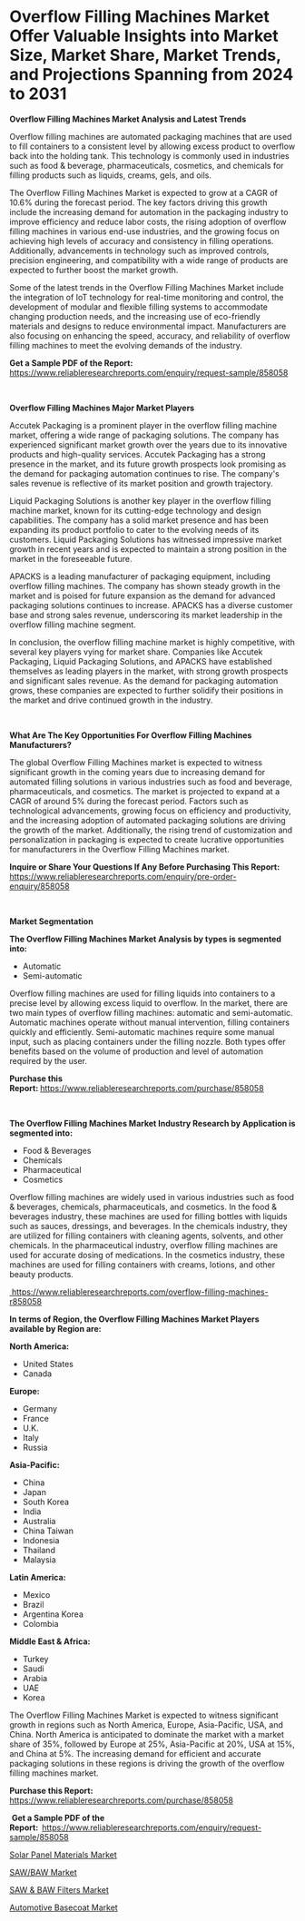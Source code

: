 <p><h1>Overflow Filling Machines Market Offer Valuable Insights into Market Size, Market Share, Market Trends, and Projections Spanning from 2024 to 2031</h1></p><p><strong>Overflow Filling Machines Market Analysis and Latest Trends</strong></p>
<p><p>Overflow filling machines are automated packaging machines that are used to fill containers to a consistent level by allowing excess product to overflow back into the holding tank. This technology is commonly used in industries such as food & beverage, pharmaceuticals, cosmetics, and chemicals for filling products such as liquids, creams, gels, and oils.</p><p>The Overflow Filling Machines Market is expected to grow at a CAGR of 10.6% during the forecast period. The key factors driving this growth include the increasing demand for automation in the packaging industry to improve efficiency and reduce labor costs, the rising adoption of overflow filling machines in various end-use industries, and the growing focus on achieving high levels of accuracy and consistency in filling operations. Additionally, advancements in technology such as improved controls, precision engineering, and compatibility with a wide range of products are expected to further boost the market growth.</p><p>Some of the latest trends in the Overflow Filling Machines Market include the integration of IoT technology for real-time monitoring and control, the development of modular and flexible filling systems to accommodate changing production needs, and the increasing use of eco-friendly materials and designs to reduce environmental impact. Manufacturers are also focusing on enhancing the speed, accuracy, and reliability of overflow filling machines to meet the evolving demands of the industry.</p></p>
<p><strong>Get a Sample PDF of the Report:&nbsp;</strong> <a href="https://www.reliableresearchreports.com/enquiry/request-sample/858058">https://www.reliableresearchreports.com/enquiry/request-sample/858058</a></p>
<p>&nbsp;</p>
<p><strong>Overflow Filling Machines Major Market Players</strong></p>
<p><p>Accutek Packaging is a prominent player in the overflow filling machine market, offering a wide range of packaging solutions. The company has experienced significant market growth over the years due to its innovative products and high-quality services. Accutek Packaging has a strong presence in the market, and its future growth prospects look promising as the demand for packaging automation continues to rise. The company's sales revenue is reflective of its market position and growth trajectory.</p><p>Liquid Packaging Solutions is another key player in the overflow filling machine market, known for its cutting-edge technology and design capabilities. The company has a solid market presence and has been expanding its product portfolio to cater to the evolving needs of its customers. Liquid Packaging Solutions has witnessed impressive market growth in recent years and is expected to maintain a strong position in the market in the foreseeable future.</p><p>APACKS is a leading manufacturer of packaging equipment, including overflow filling machines. The company has shown steady growth in the market and is poised for future expansion as the demand for advanced packaging solutions continues to increase. APACKS has a diverse customer base and strong sales revenue, underscoring its market leadership in the overflow filling machine segment.</p><p>In conclusion, the overflow filling machine market is highly competitive, with several key players vying for market share. Companies like Accutek Packaging, Liquid Packaging Solutions, and APACKS have established themselves as leading players in the market, with strong growth prospects and significant sales revenue. As the demand for packaging automation grows, these companies are expected to further solidify their positions in the market and drive continued growth in the industry.</p></p>
<p>&nbsp;</p>
<p><strong>What Are The Key Opportunities For Overflow Filling Machines Manufacturers?</strong></p>
<p><p>The global Overflow Filling Machines market is expected to witness significant growth in the coming years due to increasing demand for automated filling solutions in various industries such as food and beverage, pharmaceuticals, and cosmetics. The market is projected to expand at a CAGR of around 5% during the forecast period. Factors such as technological advancements, growing focus on efficiency and productivity, and the increasing adoption of automated packaging solutions are driving the growth of the market. Additionally, the rising trend of customization and personalization in packaging is expected to create lucrative opportunities for manufacturers in the Overflow Filling Machines market.</p></p>
<p><strong>Inquire or Share Your Questions If Any Before Purchasing This Report:</strong> <a href="https://www.reliableresearchreports.com/enquiry/pre-order-enquiry/858058">https://www.reliableresearchreports.com/enquiry/pre-order-enquiry/858058</a></p>
<p>&nbsp;</p>
<p><strong>Market Segmentation</strong></p>
<p><strong>The Overflow Filling Machines Market Analysis by types is segmented into:</strong></p>
<p><ul><li>Automatic</li><li>Semi-automatic</li></ul></p>
<p><p>Overflow filling machines are used for filling liquids into containers to a precise level by allowing excess liquid to overflow. In the market, there are two main types of overflow filling machines: automatic and semi-automatic. Automatic machines operate without manual intervention, filling containers quickly and efficiently. Semi-automatic machines require some manual input, such as placing containers under the filling nozzle. Both types offer benefits based on the volume of production and level of automation required by the user.</p></p>
<p><strong>Purchase this Report:&nbsp;</strong><a href="https://www.reliableresearchreports.com/purchase/858058">https://www.reliableresearchreports.com/purchase/858058</a></p>
<p>&nbsp;</p>
<p><strong>The Overflow Filling Machines Market Industry Research by Application is segmented into:</strong></p>
<p><ul><li>Food & Beverages</li><li>Chemicals</li><li>Pharmaceutical</li><li>Cosmetics</li></ul></p>
<p><p>Overflow filling machines are widely used in various industries such as food & beverages, chemicals, pharmaceuticals, and cosmetics. In the food & beverages industry, these machines are used for filling bottles with liquids such as sauces, dressings, and beverages. In the chemicals industry, they are utilized for filling containers with cleaning agents, solvents, and other chemicals. In the pharmaceutical industry, overflow filling machines are used for accurate dosing of medications. In the cosmetics industry, these machines are used for filling containers with creams, lotions, and other beauty products.</p></p>
<p><a href="https://www.reliableresearchreports.com/overflow-filling-machines-r858058">&nbsp;https://www.reliableresearchreports.com/overflow-filling-machines-r858058</a></p>
<p><strong>In terms of Region, the Overflow Filling Machines Market Players available by Region are:</strong></p>
<p>
    <p> <strong> North America: </strong>
        <ul>
            <li>United States</li>
            <li>Canada</li>
        </ul>
        </p> 
    <p> <strong> Europe: </strong>
        <ul>
            <li>Germany</li>
            <li>France</li>
            <li>U.K.</li>
            <li>Italy</li>
            <li>Russia</li>
        </ul>
        </p> 
    <p> <strong> Asia-Pacific: </strong>
        <ul>
            <li>China</li>
            <li>Japan</li>
            <li>South Korea</li>
            <li>India</li>
            <li>Australia</li>
            <li>China Taiwan</li>
            <li>Indonesia</li>
            <li>Thailand</li>
            <li>Malaysia</li>
        </ul>
        </p> 
    <p> <strong> Latin America: </strong>
        <ul>
            <li>Mexico</li>
            <li>Brazil</li>
            <li>Argentina Korea</li>
            <li>Colombia</li>
        </ul>
        </p> 
    <p> <strong> Middle East & Africa: </strong>
        <ul>
            <li>Turkey</li>
            <li>Saudi</li>
            <li>Arabia</li>
            <li>UAE</li>
            <li>Korea</li>
        </ul>
    </p>
    </p>
<p><p>The Overflow Filling Machines Market is expected to witness significant growth in regions such as North America, Europe, Asia-Pacific, USA, and China. North America is anticipated to dominate the market with a market share of 35%, followed by Europe at 25%, Asia-Pacific at 20%, USA at 15%, and China at 5%. The increasing demand for efficient and accurate packaging solutions in these regions is driving the growth of the overflow filling machines market.</p></p>
<p><strong>Purchase this Report: </strong><a href="https://www.reliableresearchreports.com/purchase/858058">https://www.reliableresearchreports.com/purchase/858058</a></p>
<p>&nbsp;<strong>Get a Sample PDF of the Report:&nbsp;&nbsp;</strong><a href="https://www.reliableresearchreports.com/enquiry/request-sample/858058">https://www.reliableresearchreports.com/enquiry/request-sample/858058</a></p>
<p><strong></strong></p>
<p><p><a href="https://issuu.com/reportprime-2/docs/solar-panel-materials-market-size-2_0895e069495f01">Solar Panel Materials Market</a></p><p><a href="https://github.com/tyleolden34345/Market-Research-Report-List-1/blob/main/sawbaw-market.md">SAW/BAW Market</a></p><p><a href="https://github.com/ferandochandle/Market-Research-Report-List-1/blob/main/saw-baw-filters-market.md">SAW & BAW Filters Market</a></p><p><a href="https://issuu.com/reportprime-2/docs/automotive-basecoat-market-size-203_56818a68bf2805">Automotive Basecoat Market</a></p></p>